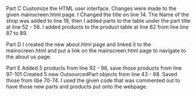 Part C 
Customize the HTML user interface. Changes were made to the given mainscreen.html page.  I Changed the title on line 14. The Name of the shop was added to line 19, then I added parts to the table under the part title at line 52 - 58.  I added products to the product table at line 62 from line line 87 to 89. 

Part D 
I created the new about.html page and linked it to the mainscreen.html and put a link on the mainscreen.html page to navigate to the about us page. 

Part E Added 5 products from line 92 - 96, save those products from line 97-101
Created 5 new OutsourcedPart objects from line 43 - 68. Saved those from libe 70-74. I used the given code that was commented out to have those new parts and products put onto the webpage.
